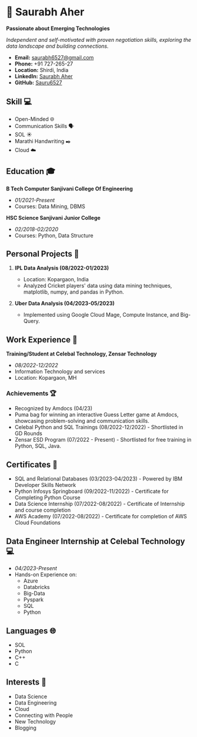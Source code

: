 # 🚀 Saurabh Aher

**Passionate about Emerging Technologies**

*Independent and self-motivated with proven negotiation skills, exploring the data landscape and building connections.*

- **Email:** saurabh6527@gmail.com
- **Phone:** +91 727-265-27
- **Location:** Shirdi, India
- **LinkedIn:** [Saurabh Aher]([linkedin.com/in/saurabh-aher-13653621b](https://www.linkedin.com/in/saurabh-aher-13653621b))
- **GitHub:** [Sauru6527](github.com/Sauru6527)

## Skill 💻 

- Open-Minded 🌐
- Communication Skills 🗣️
- SOL ☀️
- Marathi Handwriting ✒️
- Cloud ☁️

## Education 🎓

**B Tech Computer Sanjivani College Of Engineering**
- *01/2021-Present*
- Courses: Data Mining, DBMS

**HSC Science Sanjivani Junior College**
- *02/2018-02/2020*
- Courses: Python, Data Structure

## Personal Projects 🚀

1. **IPL Data Analysis (08/2022-01/2023)**
   - Location: Kopargaon, India
   - Analyzed Cricket players' data using data mining techniques, matplotlib, numpy, and pandas in Python.

2. **Uber Data Analysis (04/2023-05/2023)**
   - Implemented using Google Cloud Mage, Compute Instance, and Big-Query.

## Work Experience 💼

**Training/Student at Celebal Technology, Zensar Technology**
- *08/2022-12/2022*
- Information Technology and services
- Location: Kopargaon, MH

### Achievements 🏆

- Recognized by Amdocs (04/23)
- Puma bag for winning an interactive Guess Letter game at Amdocs, showcasing problem-solving and communication skills.
- Celebal Python and SQL Trainings (08/2022-12/2022) - Shortlisted in GD Rounds
- Zensar ESD Program (07/2022 - Present) - Shortlisted for free training in Python, SQL, Java.

## Certificates 📜

- SQL and Relational Databases (03/2023-04/2023) - Powered by IBM Developer Skills Network
- Python Infosys Springboard (09/2022-11/2022) - Certificate for Completing Python Course
- Data Science Internship (07/2022-08/2022) - Certificate of Internship and course completion
- AWS Academy (07/2022-08/2022) - Certificate for completion of AWS Cloud Foundations

## Data Engineer Internship at Celebal Technology 💻

- *04/2023-Present*
- Hands-on Experience on:
  - Azure
  - Databricks
  - Big-Data
  - Pyspark
  - SQL
  - Python

## Languages 🌐

- SOL
- Python
- C++
- C

## Interests 🌟

- Data Science
- Data Engineering
- Cloud
- Connecting with People
- New Technology
- Blogging
